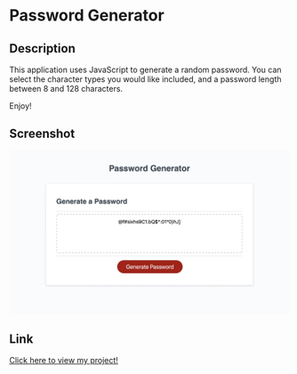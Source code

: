 # Password Generator

## Description

This application uses JavaScript to generate a random password. You can select the character types you would like included, and a password length between 8 and 128 characters.

Enjoy!

## Screenshot

![screenshot of asignment](./assets/images/AppSS.jpeg)


## Link
[Click here to view my project!](https://jessebradbury.github.io/Password-Generator/)
